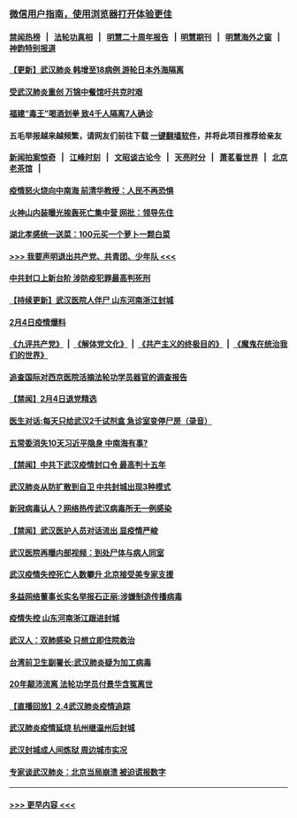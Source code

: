 ### [微信用户指南，使用浏览器打开体验更佳](https://github.com/gfw-breaker/banned-news1/blob/master/indexes/wechat-guide.md?t=0)
#### [禁闻热榜](热点新闻.md?t=0)  &nbsp;&nbsp;|&nbsp;&nbsp; [法轮功真相](https://github.com/gfw-breaker/truth/blob/master/README.md?t=0) &nbsp;&nbsp;|&nbsp;&nbsp; [明慧二十周年报告](https://github.com/gfw-breaker/mh-reports/blob/master/README.md?t=0) &nbsp;&nbsp;|&nbsp;&nbsp;[明慧期刊](https://github.com/gfw-breaker/mh-qikan) &nbsp;&nbsp;|&nbsp;&nbsp; [明慧海外之窗](https://github.com/gfw-breaker/mh-news/blob/master/README.md?t=0) &nbsp;&nbsp;|&nbsp;&nbsp; [神韵特别报道](https://github.com/gfw-breaker/mh-news/blob/master/shenyun.md?t=0)
#### [【更新】武汉肺炎 韩增至18病例 游轮日本外海隔离](../pages/prog204/a102758911.md?t=02051133) 
#### [受武汉肺炎重创 万锦中餐馆吁共克时艰](../pages/prog204/a102769602.md?t=02051133) 
#### [福建“毒王”喝酒划拳 致4千人隔离7人确诊](../pages/prog204/a102769567.md?t=02051133) 
#### 五毛举报越来越频繁，请网友们前往下载 [一键翻墙软件](https://github.com/gfw-breaker/ssr-accounts)，并将此项目推荐给亲友
#### [新闻拍案惊奇](https://github.com/gfw-breaker/banned-news1/blob/master/pages/link4.md) &nbsp;&nbsp;|&nbsp;&nbsp; [江峰时刻](https://github.com/gfw-breaker/banned-news1/blob/master/pages/link4.md) &nbsp;&nbsp;|&nbsp;&nbsp; [文昭谈古论今](https://github.com/gfw-breaker/banned-news1/blob/master/pages/link4.md) &nbsp;&nbsp;|&nbsp;&nbsp; [天亮时分](https://github.com/gfw-breaker/banned-news1/blob/master/pages/link4.md) &nbsp;&nbsp;|&nbsp;&nbsp; [萧茗看世界](https://github.com/gfw-breaker/banned-news1/blob/master/pages/link4.md) &nbsp;&nbsp;|&nbsp;&nbsp; [北京老茶馆](https://github.com/gfw-breaker/banned-news1/blob/master/pages/link4.md) &nbsp;&nbsp;|&nbsp;&nbsp; 
#### [疫情怒火烧向中南海 前清华教授：人民不再恐惧](../pages/prog204/a102769562.md?t=02051133) 
#### [火神山内装曝光挨轰死亡集中营 网批：领导先住](../pages/prog204/a102769533.md?t=02051133) 
#### [湖北孝感统一送菜：100元买一个萝卜一颗白菜](../pages/prog204/a102769499.md?t=02051133) 
#### [>>> 我要声明退出共产党、共青团、少年队 <<<](https://github.com/begood0513/goodnews/blob/master/quit/letter.md) 
#### [中共封口上新台阶 涉防疫犯罪最高判死刑](../pages/prog204/a102769496.md?t=02051133) 
#### [【持续更新】武汉医院人伴尸 山东河南浙江封城](../pages/prog204/a102757185.md?t=02051133) 
#### [2月4日疫情爆料](../pages/prog204/a102769455.md?t=02051133) 
#### [《九评共产党》](https://github.com/begood0513/9ping.md/blob/master/README.md) &nbsp;|&nbsp; [《解体党文化》](../../../../jtdwh.md/blob/master/README.md)  &nbsp;|&nbsp; [《共产主义的终极目的》](../../../../gczydzjmd.md/blob/master/README.md) &nbsp;|&nbsp; [《魔鬼在统治我们的世界》](../../../../mgztzwmdsj.md/blob/master/README.md) 
#### [追查国际对西京医院活摘法轮功学员器官的调查报告](../pages/prog204/a102767538.md?t=02051133) 
#### [【禁闻】2月4日退党精选](../pages/prog204/a102769421.md?t=02051133) 
#### [医生对话:每天只给武汉2千试剂盒 急诊室变停尸房（录音）](../pages/prog204/a102769388.md?t=02051133) 
#### [五常委消失10天习近平隐身 中南海有事?](../pages/prog204/a102769386.md?t=02051133) 
#### [【禁闻】中共下武汉疫情封口令 最高判十五年](../pages/prog204/a102769377.md?t=02051133) 
#### [武汉肺炎从防扩散到自卫 中共封城出现3种模式](../pages/prog204/a102769356.md?t=02051133) 
#### [新冠病毒认人？网络热传武汉病毒所无一例感染](../pages/prog204/a102769335.md?t=02051133) 
#### [【禁闻】武汉医护人员对话流出 显疫情严峻](../pages/prog204/a102769365.md?t=02051133) 
#### [武汉医院再曝内部视频：到处尸体与病人同室](../pages/prog204/a102769313.md?t=02051133) 
#### [武汉疫情失控死亡人数攀升 北京接受美专家支援](../pages/prog204/a102769276.md?t=02051133) 
#### [多益网络董事长实名举报石正丽:涉嫌制造传播病毒](../pages/prog204/a102769247.md?t=02051133) 
#### [疫情失控 山东河南浙江跟进封城](../pages/prog204/a102769209.md?t=02051133) 
#### [武汉人：双肺感染 只想立即住院救治](../pages/prog204/a102769254.md?t=02051133) 
#### [台湾前卫生副署长:武汉肺炎疑为加工病毒](../pages/prog204/a102769225.md?t=02051133) 
#### [20年颠沛流离 法轮功学员付景华含冤离世](../pages/prog204/a102769164.md?t=02051133) 
#### [【直播回放】2.4武汉肺炎疫情追踪](../pages/prog204/a102769076.md?t=02051133) 
#### [武汉肺炎疫情延烧  杭州继温州后封城](../pages/prog204/a102768930.md?t=02051133) 
#### [武汉封城成人间炼狱 周边城市实况](../pages/prog204/a102768927.md?t=02051133) 
#### [专家谈武汉肺炎：北京当局崩溃 被迫谎报数字](../pages/prog204/a102768880.md?t=02051133) 

----
#### [ >>> 更早内容 <<< ](../indexes/prog204-earlier.md)
